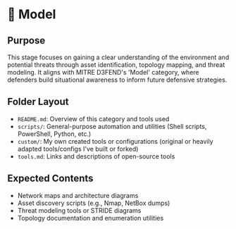 # 🧠 Model

## Purpose

This stage focuses on gaining a clear understanding of the environment and potential threats through asset identification, topology mapping, and threat modeling. It aligns with MITRE D3FEND's 'Model' category, where defenders build situational awareness to inform future defensive strategies.

## Folder Layout

- `README.md`: Overview of this category and tools used
- `scripts/`: General-purpose automation and utilities (Shell scripts, PowerShell, Python, etc.)
- `custom/`: My own created tools or configurations (original or heavily adapted tools/configs I've built or forked)
- `tools.md`: Links and descriptions of open-source tools

## Expected Contents

- Network maps and architecture diagrams
- Asset discovery scripts (e.g., Nmap, NetBox dumps)
- Threat modeling tools or STRIDE diagrams
- Topology documentation and enumeration utilities
